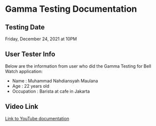 # Gamma Testing Documentation

## Testing Date
Friday, December 24, 2021 at 10PM

## User Tester Info
Below are the information from user who did the Gamma Testing for Bell Watch application:
+ Name : Muhammad Nahdiansyah Maulana
+ Age : 22 years old
+ Occupation : Barista at cafe in Jakarta

## Video Link
[Link to YouTube documentation](https://youtu.be/OyhvAeekRUQ)